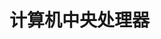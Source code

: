 # 计算机中央处理器

[annotation]: <id> (7853b83c-739d-4d6a-a199-5dd67665b05e)
[annotation]: <status> (protect)
[annotation]: <create_time> (2019-04-22 11:49:07)
[annotation]: <category> (计算机科学)
[annotation]: <tags> (组成原理)




